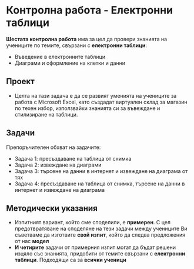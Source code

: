 # Контролна работа - Електронни таблици 

**Шестата контролна работа** има за цел да провери знанията на учениците по темите, свързани с **електронни таблици**:
 - Въведение в електронните таблици
 - Диаграми и оформление на клетки и данни

## Проект
 - Целта на тази задача е да се развият уменията на учениците за работа с Microsoft Excel, като създадат виртуален склад за магазин по техен избор, използвайки знанията си за въвеждане и стилизиране на таблици.

## Задачи
Препоръчителен обхват на задачите:
 - Задача 1: пресъздаване на таблица от снимка
 - Задача 2: извеждане на диаграми
 - Задача 3: търсене на данни в интернет и извеждане на диаграма от тях
 - Задача 4: пресъздаване на таблица от снимка, търсене на данни в интернет и извеждане на диаграма
 
## Методически указания
 - Изпитният вариант, който сме споделили, е **примерен**. С цел предотвратяване на споделяне на тези задачи между учениците Ви съветваме да изготвите **свой изпит**, който да следва предложения от нас **модел**
 - **И четирите** задачи от примерния изпит могат да бъдат решени изцяло със знанията, придобити от темите свързани с **електронни таблици**. Подходящи са за **всички ученици**
